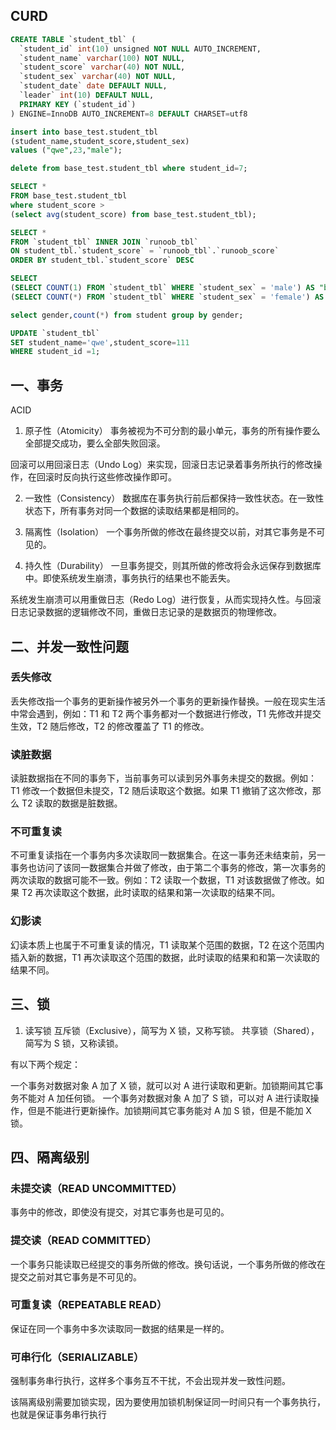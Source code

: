 ## CURD
```sql
CREATE TABLE `student_tbl` (
  `student_id` int(10) unsigned NOT NULL AUTO_INCREMENT,
  `student_name` varchar(100) NOT NULL,
  `student_score` varchar(40) NOT NULL,
  `student_sex` varchar(40) NOT NULL,
  `student_date` date DEFAULT NULL,
  `leader` int(10) DEFAULT NULL,
  PRIMARY KEY (`student_id`)
) ENGINE=InnoDB AUTO_INCREMENT=8 DEFAULT CHARSET=utf8

```


```sql
insert into base_test.student_tbl 
(student_name,student_score,student_sex) 
values ("qwe",23,"male");
```

```sql
delete from base_test.student_tbl where student_id=7;
```

```sql
SELECT * 
FROM base_test.student_tbl 
where student_score > 
(select avg(student_score) from base_test.student_tbl);
```

```sql
SELECT * 
FROM `student_tbl` INNER JOIN `runoob_tbl`
ON student_tbl.`student_score` = `runoob_tbl`.`runoob_score`
ORDER BY student_tbl.`student_score` DESC
```

```sql
SELECT
(SELECT COUNT(1) FROM `student_tbl` WHERE `student_sex` = 'male') AS "boy", 
(SELECT COUNT(*) FROM `student_tbl` WHERE `student_sex` = 'female') AS "girl"

select gender,count(*) from student group by gender;
```

```sql
UPDATE `student_tbl` 
SET student_name='qwe',student_score=111
WHERE student_id =1;
```

## 一、事务

ACID

1. 原子性（Atomicity）
事务被视为不可分割的最小单元，事务的所有操作要么全部提交成功，要么全部失败回滚。

回滚可以用回滚日志（Undo Log）来实现，回滚日志记录着事务所执行的修改操作，在回滚时反向执行这些修改操作即可。


2. 一致性（Consistency）
数据库在事务执行前后都保持一致性状态。在一致性状态下，所有事务对同一个数据的读取结果都是相同的。
   
3. 隔离性（Isolation）
一个事务所做的修改在最终提交以前，对其它事务是不可见的。
   
4. 持久性（Durability）
一旦事务提交，则其所做的修改将会永远保存到数据库中。即使系统发生崩溃，事务执行的结果也不能丢失。

系统发生崩溃可以用重做日志（Redo Log）进行恢复，从而实现持久性。与回滚日志记录数据的逻辑修改不同，重做日志记录的是数据页的物理修改。


## 二、并发一致性问题

### **丢失修改**

丢失修改指一个事务的更新操作被另外一个事务的更新操作替换。一般在现实生活中常会遇到，例如：T1 和 T2 两个事务都对一个数据进行修改，T1 先修改并提交生效，T2 随后修改，T2 的修改覆盖了 T1 的修改。


### 读脏数据

读脏数据指在不同的事务下，当前事务可以读到另外事务未提交的数据。例如：T1 修改一个数据但未提交，T2 随后读取这个数据。如果 T1 撤销了这次修改，那么 T2 读取的数据是脏数据。


### 不可重复读

不可重复读指在一个事务内多次读取同一数据集合。在这一事务还未结束前，另一事务也访问了该同一数据集合并做了修改，由于第二个事务的修改，第一次事务的两次读取的数据可能不一致。例如：T2 读取一个数据，T1 对该数据做了修改。如果 T2 再次读取这个数据，此时读取的结果和第一次读取的结果不同。


### 幻影读

幻读本质上也属于不可重复读的情况，T1 读取某个范围的数据，T2 在这个范围内插入新的数据，T1 再次读取这个范围的数据，此时读取的结果和和第一次读取的结果不同。


## 三、锁

1. 读写锁
互斥锁（Exclusive），简写为 X 锁，又称写锁。
共享锁（Shared），简写为 S 锁，又称读锁。
   
   
有以下两个规定：

一个事务对数据对象 A 加了 X 锁，就可以对 A 进行读取和更新。加锁期间其它事务不能对 A 加任何锁。
一个事务对数据对象 A 加了 S 锁，可以对 A 进行读取操作，但是不能进行更新操作。加锁期间其它事务能对 A 加 S 锁，但是不能加 X 锁。

## 四、隔离级别

### 未提交读（READ UNCOMMITTED）

事务中的修改，即使没有提交，对其它事务也是可见的。


### 提交读（READ COMMITTED）

一个事务只能读取已经提交的事务所做的修改。换句话说，一个事务所做的修改在提交之前对其它事务是不可见的。


### 可重复读（REPEATABLE READ）

保证在同一个事务中多次读取同一数据的结果是一样的。


### 可串行化（SERIALIZABLE）

强制事务串行执行，这样多个事务互不干扰，不会出现并发一致性问题。

该隔离级别需要加锁实现，因为要使用加锁机制保证同一时间只有一个事务执行，也就是保证事务串行执行
